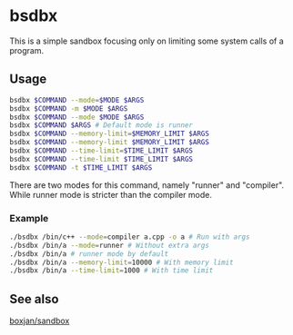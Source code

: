 # bsdbx
This is a simple sandbox focusing only on limiting some system calls of a program.
## Usage

```bash
bsdbx $COMMAND --mode=$MODE $ARGS
bsdbx $COMMAND -m $MODE $ARGS
bsdbx $COMMAND --mode $MODE $ARGS
bsdbx $COMMAND $ARGS # Default mode is runner
bsdbx $COMMAND --memory-limit=$MEMORY_LIMIT $ARGS
bsdbx $COMMAND --memory-limit $MEMORY_LIMIT $ARGS
bsdbx $COMMAND --time-limit=$TIME_LIMIT $ARGS
bsdbx $COMMAND --time-limit $TIME_LIMIT $ARGS
bsdbx $COMMAND -t $TIME_LIMIT $ARGS
```

There are two modes for this command, namely "runner" and "compiler". While runner mode is stricter than the compiler mode.

### Example

```bash
./bsdbx /bin/c++ --mode=compiler a.cpp -o a # Run with args
./bsdbx /bin/a --mode=runner # Without extra args
./bsdbx /bin/a # runner mode by default
./bsdbx /bin/a --memory-limit=10000 # With memory limit
./bsdbx /bin/a --time-limit=1000 # With time limit
```

## See also
[boxjan/sandbox](https://github.com/boxjan/sandbox)